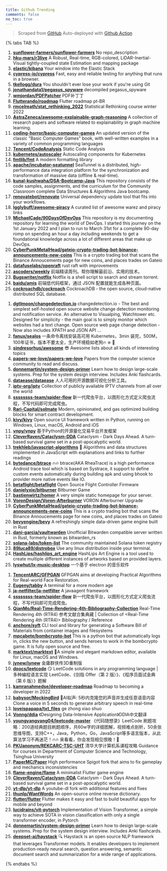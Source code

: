 ```yaml
---
title: Github Trending
comments: false
no_toc: true
---
```


> Scraped from [GitHub](https://github.com/trending)
Auto-deployed with [Github Action](https://docs.github.com/en/actions)

{% tabs TAB %}
<!-- tab Daily -->
1. [**sunflower-farmers/sunflower-farmers**](https://github.com/sunflower-farmers/sunflower-farmers)
No repo_description
2. [**hku-mars/r3live**](https://github.com/hku-mars/r3live)
A Robust, Real-time, RGB-colored, LiDAR-Inertial-Visual tightly-coupled state Estimation and mapping package
3. [**elastic/kibana**](https://github.com/elastic/kibana)
Your window into the Elastic Stack
4. [**cypress-io/cypress**](https://github.com/cypress-io/cypress)
Fast, easy and reliable testing for anything that runs in a browser.
5. [**tkellogg/dura**](https://github.com/tkellogg/dura)
You shouldn't ever lose your work if you're using Git
6. [**jonathandata1/pegasus_spyware**](https://github.com/jonathandata1/pegasus_spyware)
decompiled pegasus_spyware
7. [**wmjordan/PDFPatcher**](https://github.com/wmjordan/PDFPatcher)
PDF补丁丁
8. [**Flutterando/roadmap**](https://github.com/Flutterando/roadmap)
Flutter roadmap pt-BR
9. [**rmcelreath/stat_rethinking_2022**](https://github.com/rmcelreath/stat_rethinking_2022)
Statistical Rethinking course winter 2022
10. [**AstraZeneca/awesome-explainable-graph-reasoning**](https://github.com/AstraZeneca/awesome-explainable-graph-reasoning)
A collection of research papers and software related to explainability in graph machine learning.
11. [**coding-horror/basic-computer-games**](https://github.com/coding-horror/basic-computer-games)
An updated version of the classic "Basic Computer Games" book, with well-written examples in a variety of common programming languages
12. [**Tencent/CodeAnalysis**](https://github.com/Tencent/CodeAnalysis)
Static Code Analysis
13. [**kubernetes/autoscaler**](https://github.com/kubernetes/autoscaler)
Autoscaling components for Kubernetes
14. [**fmtlib/fmt**](https://github.com/fmtlib/fmt)
A modern formatting library
15. [**apache/incubator-seatunnel**](https://github.com/apache/incubator-seatunnel)
SeaTunnel is a distributed, high-performance data integration platform for the synchronization and transformation of massive data (offline & real-time).
16. [**kunal-kushwaha/DSA-Bootcamp-Java**](https://github.com/kunal-kushwaha/DSA-Bootcamp-Java)
This repository consists of the code samples, assignments, and the curriculum for the Community Classroom complete Data Structures & Algorithms Java bootcamp.
17. [**renovatebot/renovate**](https://github.com/renovatebot/renovate)
Universal dependency update tool that fits into your workflows.
18. [**Igglybuff/awesome-piracy**](https://github.com/Igglybuff/awesome-piracy)
A curated list of awesome warez and piracy links
19. [**MichaelCade/90DaysOfDevOps**](https://github.com/MichaelCade/90DaysOfDevOps)
This repository is my documenting repository for learning the world of DevOps. I started this journey on the 1st January 2022 and I plan to run to March 31st for a complete 90-day romp on spending an hour a day including weekends to get a foundational knowledge across a lot of different areas that make up DevOps.
20. [**CyberPunkMetalHead/gateio-crypto-trading-bot-binance-announcements-new-coins**](https://github.com/CyberPunkMetalHead/gateio-crypto-trading-bot-binance-announcements-new-coins)
This is a crypto trading bot that scans the Binance Annoucements page for new coins, and places trades on Gateio
21. [**datafuselabs/openraft**](https://github.com/datafuselabs/openraft)
rust raft with improvements
22. [**ascoders/weekly**](https://github.com/ascoders/weekly)
前端精读周刊。帮你理解最前沿、实用的技术。
23. [**Bugswriter/notflix**](https://github.com/Bugswriter/notflix)
Notflix is a shell script to search and stream torrent.
24. [**baidu/amis**](https://github.com/baidu/amis)
前端低代码框架，通过 JSON 配置就能生成各种页面。
25. [**cockroachdb/cockroach**](https://github.com/cockroachdb/cockroach)
CockroachDB - the open source, cloud-native distributed SQL database.
<!-- endtab -->
<!-- tab Weekly -->
1. [**dgtlmoon/changedetection.io**](https://github.com/dgtlmoon/changedetection.io)
changedetection.io - The best and simplest self-hosted open source website change detection monitoring and notification service. An alternative to Visualping, Watchtower etc. Designed for simplicity - the main goal is to simply monitor which websites had a text change. Open source web page change detection - Now also includes XPATH and JSON API …
2. [**fanux/sealos**](https://github.com/fanux/sealos)
一条命令离线安装高可用 Kubernetes，3min 装完，500M，100年证书，版本不要太全，生产环境稳如老狗🔥 ⎈ 🐳
3. [**sindresorhus/awesome**](https://github.com/sindresorhus/awesome)
😎 Awesome lists about all kinds of interesting topics
4. [**papers-we-love/papers-we-love**](https://github.com/papers-we-love/papers-we-love)
Papers from the computer science community to read and discuss.
5. [**donnemartin/system-design-primer**](https://github.com/donnemartin/system-design-primer)
Learn how to design large-scale systems. Prep for the system design interview. Includes Anki flashcards.
6. [**dataease/dataease**](https://github.com/dataease/dataease)
人人可用的开源数据可视化分析工具。
7. [**iptv-org/iptv**](https://github.com/iptv-org/iptv)
Collection of publicly available IPTV channels from all over the world
8. [**ssssssss-team/spider-flow**](https://github.com/ssssssss-team/spider-flow)
新一代爬虫平台，以图形化方式定义爬虫流程，不写代码即可完成爬虫。
9. [**Rari-Capital/solmate**](https://github.com/Rari-Capital/solmate)
Modern, opinionated, and gas optimized building blocks for smart contract development.
10. [**kivy/kivy**](https://github.com/kivy/kivy)
Open source UI framework written in Python, running on Windows, Linux, macOS, Android and iOS
11. [**vnpy/vnpy**](https://github.com/vnpy/vnpy)
基于Python的开源量化交易平台开发框架
12. [**CleverRaven/Cataclysm-DDA**](https://github.com/CleverRaven/Cataclysm-DDA)
Cataclysm - Dark Days Ahead. A turn-based survival game set in a post-apocalyptic world.
13. [**trekhleb/javascript-algorithms**](https://github.com/trekhleb/javascript-algorithms)
📝 Algorithms and data structures implemented in JavaScript with explanations and links to further readings
14. [**bytedance/btrace**](https://github.com/bytedance/btrace)
🔥🔥 btrace(AKA RheaTrace) is a high performance Android trace tool which is based on Systrace, it support to define custom events automatically during building apk and using bhook to provider more native events like IO.
15. [**betaflight/betaflight**](https://github.com/betaflight/betaflight)
Open Source Flight Controller Firmware
16. [**danielyxie/bitburner**](https://github.com/danielyxie/bitburner)
Bitburner Game
17. [**bastienwirtz/homer**](https://github.com/bastienwirtz/homer)
A very simple static homepage for your server.
18. [**VoronDesign/Voron-Afterburner**](https://github.com/VoronDesign/Voron-Afterburner)
VORON Afterburner Upgrade
19. [**CyberPunkMetalHead/gateio-crypto-trading-bot-binance-announcements-new-coins**](https://github.com/CyberPunkMetalHead/gateio-crypto-trading-bot-binance-announcements-new-coins)
This is a crypto trading bot that scans the Binance Annoucements page for new coins, and places trades on Gateio
20. [**bevyengine/bevy**](https://github.com/bevyengine/bevy)
A refreshingly simple data-driven game engine built in Rust
21. [**dani-garcia/vaultwarden**](https://github.com/dani-garcia/vaultwarden)
Unofficial Bitwarden compatible server written in Rust, formerly known as bitwarden_rs
22. [**solana-labs/token-list**](https://github.com/solana-labs/token-list)
The community maintained Solana token registry
23. [**89luca89/distrobox**](https://github.com/89luca89/distrobox)
Use any linux distribution inside your terminal.
24. [**HashLips/hashlips_art_engine**](https://github.com/HashLips/hashlips_art_engine)
HashLips Art Engine is a tool used to create multiple different instances of artworks based on provided layers.
25. [**lyswhut/lx-music-desktop**](https://github.com/lyswhut/lx-music-desktop)
一个基于 electron 的音乐软件
<!-- endtab -->
<!-- tab Monthly -->
1. [**TencentARC/GFPGAN**](https://github.com/TencentARC/GFPGAN)
GFPGAN aims at developing Practical Algorithms for Real-world Face Restoration.
2. [**Eugeny/tabby**](https://github.com/Eugeny/tabby)
A terminal for a more modern age
3. [**ja-netfilter/ja-netfilter**](https://github.com/ja-netfilter/ja-netfilter)
A javaagent framework
4. [**ssssssss-team/spider-flow**](https://github.com/ssssssss-team/spider-flow)
新一代爬虫平台，以图形化方式定义爬虫流程，不写代码即可完成爬虫。
5. [**QianMo/Real-Time-Rendering-4th-Bibliography-Collection**](https://github.com/QianMo/Real-Time-Rendering-4th-Bibliography-Collection)
Real-Time Rendering 4th (RTR4) 参考文献合集典藏 | Collection of <Real-Time Rendering 4th (RTR4)> Bibliography / Reference
6. [**anchore/syft**](https://github.com/anchore/syft)
CLI tool and library for generating a Software Bill of Materials from container images and filesystems
7. [**mpcabete/bombcrypto-bot**](https://github.com/mpcabete/bombcrypto-bot)
This is a python bot that automatically logs in, clicks the new button, and sends heroes to work in the bombcrypto game. It is fully open source and free.
8. [**marktext/marktext**](https://github.com/marktext/marktext)
📝A simple and elegant markdown editor, available for Linux, macOS and Windows.
9. [**jynew/jynew**](https://github.com/jynew/jynew)
金庸群侠传3D重制版
10. [**doocs/leetcode**](https://github.com/doocs/leetcode)
😏 LeetCode solutions in any programming language | 多种编程语言实现 LeetCode、《剑指 Offer（第 2 版）》、《程序员面试金典（第 6 版）》题解
11. [**kamranahmedse/developer-roadmap**](https://github.com/kamranahmedse/developer-roadmap)
Roadmap to becoming a developer in 2022
12. [**babysor/MockingBird**](https://github.com/babysor/MockingBird)
🚀AI拟声: 5秒内克隆您的声音并生成任意语音内容 Clone a voice in 5 seconds to generate arbitrary speech in real-time
13. [**loveispapapa/txt_files**](https://github.com/loveispapapa/txt_files)
ge zhong xiao shuo
14. [**Vonng/ddia**](https://github.com/Vonng/ddia)
《Designing Data-Intensive Application》DDIA中文翻译
15. [**youngyangyang04/leetcode-master**](https://github.com/youngyangyang04/leetcode-master)
《代码随想录》LeetCode 刷题攻略：200道经典题目刷题顺序，共60w字的详细图解，视频难点剖析，50余张思维导图，支持C++，Java，Python，Go，JavaScript等多语言版本，从此算法学习不再迷茫！🔥🔥 来看看，你会发现相见恨晚！🚀
16. [**PKUanonym/REKCARC-TSC-UHT**](https://github.com/PKUanonym/REKCARC-TSC-UHT)
清华大学计算机系课程攻略 Guidance for courses in Department of Computer Science and Technology, Tsinghua University
17. [**PaperMC/Paper**](https://github.com/PaperMC/Paper)
High performance Spigot fork that aims to fix gameplay and mechanics inconsistencies
18. [**flame-engine/flame**](https://github.com/flame-engine/flame)
A minimalist Flutter game engine
19. [**CleverRaven/Cataclysm-DDA**](https://github.com/CleverRaven/Cataclysm-DDA)
Cataclysm - Dark Days Ahead. A turn-based survival game set in a post-apocalyptic world.
20. [**yt-dlp/yt-dlp**](https://github.com/yt-dlp/yt-dlp)
A youtube-dl fork with additional features and fixes
21. [**thunlp/WantWords**](https://github.com/thunlp/WantWords)
An open-source online reverse dictionary.
22. [**flutter/flutter**](https://github.com/flutter/flutter)
Flutter makes it easy and fast to build beautiful apps for mobile and beyond
23. [**lucidrains/vit-pytorch**](https://github.com/lucidrains/vit-pytorch)
Implementation of Vision Transformer, a simple way to achieve SOTA in vision classification with only a single transformer encoder, in Pytorch
24. [**donnemartin/system-design-primer**](https://github.com/donnemartin/system-design-primer)
Learn how to design large-scale systems. Prep for the system design interview. Includes Anki flashcards.
25. [**deepset-ai/haystack**](https://github.com/deepset-ai/haystack)
🔍 Haystack is an open source NLP framework that leverages Transformer models. It enables developers to implement production-ready neural search, question answering, semantic document search and summarization for a wide range of applications.
<!-- endtab -->
{% endtabs %}
